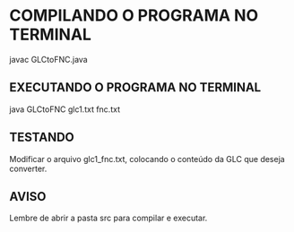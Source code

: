 # COMPILANDO O PROGRAMA NO TERMINAL

javac GLCtoFNC.java

## EXECUTANDO O PROGRAMA NO TERMINAL

java GLCtoFNC glc1.txt fnc.txt

## TESTANDO

Modificar o arquivo glc1_fnc.txt, colocando o conteúdo da GLC que deseja converter.

## AVISO

Lembre de abrir a pasta src para compilar e executar.